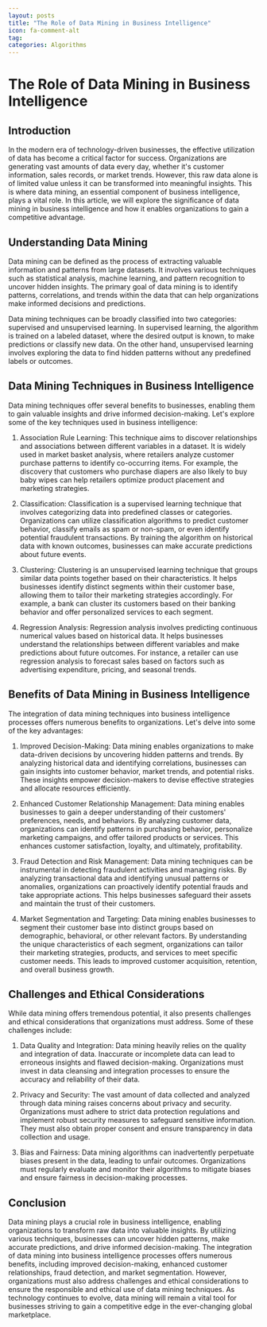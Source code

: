 ```yaml
---
layout: posts
title: "The Role of Data Mining in Business Intelligence"
icon: fa-comment-alt
tag:      
categories: Algorithms
---
```



# The Role of Data Mining in Business Intelligence

## Introduction

In the modern era of technology-driven businesses, the effective utilization of data has become a critical factor for success. Organizations are generating vast amounts of data every day, whether it's customer information, sales records, or market trends. However, this raw data alone is of limited value unless it can be transformed into meaningful insights. This is where data mining, an essential component of business intelligence, plays a vital role. In this article, we will explore the significance of data mining in business intelligence and how it enables organizations to gain a competitive advantage.

## Understanding Data Mining

Data mining can be defined as the process of extracting valuable information and patterns from large datasets. It involves various techniques such as statistical analysis, machine learning, and pattern recognition to uncover hidden insights. The primary goal of data mining is to identify patterns, correlations, and trends within the data that can help organizations make informed decisions and predictions.

Data mining techniques can be broadly classified into two categories: supervised and unsupervised learning. In supervised learning, the algorithm is trained on a labeled dataset, where the desired output is known, to make predictions or classify new data. On the other hand, unsupervised learning involves exploring the data to find hidden patterns without any predefined labels or outcomes.

## Data Mining Techniques in Business Intelligence

Data mining techniques offer several benefits to businesses, enabling them to gain valuable insights and drive informed decision-making. Let's explore some of the key techniques used in business intelligence:

1. Association Rule Learning: This technique aims to discover relationships and associations between different variables in a dataset. It is widely used in market basket analysis, where retailers analyze customer purchase patterns to identify co-occurring items. For example, the discovery that customers who purchase diapers are also likely to buy baby wipes can help retailers optimize product placement and marketing strategies.

2. Classification: Classification is a supervised learning technique that involves categorizing data into predefined classes or categories. Organizations can utilize classification algorithms to predict customer behavior, classify emails as spam or non-spam, or even identify potential fraudulent transactions. By training the algorithm on historical data with known outcomes, businesses can make accurate predictions about future events.

3. Clustering: Clustering is an unsupervised learning technique that groups similar data points together based on their characteristics. It helps businesses identify distinct segments within their customer base, allowing them to tailor their marketing strategies accordingly. For example, a bank can cluster its customers based on their banking behavior and offer personalized services to each segment.

4. Regression Analysis: Regression analysis involves predicting continuous numerical values based on historical data. It helps businesses understand the relationships between different variables and make predictions about future outcomes. For instance, a retailer can use regression analysis to forecast sales based on factors such as advertising expenditure, pricing, and seasonal trends.

## Benefits of Data Mining in Business Intelligence

The integration of data mining techniques into business intelligence processes offers numerous benefits to organizations. Let's delve into some of the key advantages:

1. Improved Decision-Making: Data mining enables organizations to make data-driven decisions by uncovering hidden patterns and trends. By analyzing historical data and identifying correlations, businesses can gain insights into customer behavior, market trends, and potential risks. These insights empower decision-makers to devise effective strategies and allocate resources efficiently.

2. Enhanced Customer Relationship Management: Data mining enables businesses to gain a deeper understanding of their customers' preferences, needs, and behaviors. By analyzing customer data, organizations can identify patterns in purchasing behavior, personalize marketing campaigns, and offer tailored products or services. This enhances customer satisfaction, loyalty, and ultimately, profitability.

3. Fraud Detection and Risk Management: Data mining techniques can be instrumental in detecting fraudulent activities and managing risks. By analyzing transactional data and identifying unusual patterns or anomalies, organizations can proactively identify potential frauds and take appropriate actions. This helps businesses safeguard their assets and maintain the trust of their customers.

4. Market Segmentation and Targeting: Data mining enables businesses to segment their customer base into distinct groups based on demographic, behavioral, or other relevant factors. By understanding the unique characteristics of each segment, organizations can tailor their marketing strategies, products, and services to meet specific customer needs. This leads to improved customer acquisition, retention, and overall business growth.

## Challenges and Ethical Considerations

While data mining offers tremendous potential, it also presents challenges and ethical considerations that organizations must address. Some of these challenges include:

1. Data Quality and Integration: Data mining heavily relies on the quality and integration of data. Inaccurate or incomplete data can lead to erroneous insights and flawed decision-making. Organizations must invest in data cleansing and integration processes to ensure the accuracy and reliability of their data.

2. Privacy and Security: The vast amount of data collected and analyzed through data mining raises concerns about privacy and security. Organizations must adhere to strict data protection regulations and implement robust security measures to safeguard sensitive information. They must also obtain proper consent and ensure transparency in data collection and usage.

3. Bias and Fairness: Data mining algorithms can inadvertently perpetuate biases present in the data, leading to unfair outcomes. Organizations must regularly evaluate and monitor their algorithms to mitigate biases and ensure fairness in decision-making processes.

## Conclusion

Data mining plays a crucial role in business intelligence, enabling organizations to transform raw data into valuable insights. By utilizing various techniques, businesses can uncover hidden patterns, make accurate predictions, and drive informed decision-making. The integration of data mining into business intelligence processes offers numerous benefits, including improved decision-making, enhanced customer relationships, fraud detection, and market segmentation. However, organizations must also address challenges and ethical considerations to ensure the responsible and ethical use of data mining techniques. As technology continues to evolve, data mining will remain a vital tool for businesses striving to gain a competitive edge in the ever-changing global marketplace.